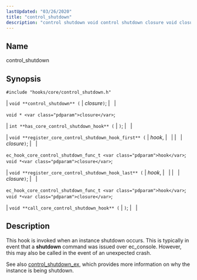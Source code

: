 ```yaml
---
lastUpdated: "03/26/2020"
title: "control_shutdown"
description: "control shutdown void control shutdown closure void closure int has core control shutdown hook void register core control shutdown hook first hook closure ec hook core control shutdown func t hook void closure void register core control shutdown hook last hook closure ec hook core control shutdown func t hook..."
---
```


<a name="hooks.core.control_shutdown"></a> 
## Name

control_shutdown

## Synopsis

`#include "hooks/core/control_shutdown.h"`

| `void **control_shutdown** (` | <var class="pdparam">closure</var>`)`; |   |

`void * <var class="pdparam">closure</var>`;

| `int **has_core_control_shutdown_hook** (` | `)`; |   |

| `void **register_core_control_shutdown_hook_first** (` | <var class="pdparam">hook</var>, |   |
|   | <var class="pdparam">closure</var>`)`; |   |

`ec_hook_core_control_shutdown_func_t <var class="pdparam">hook</var>`;
`void *<var class="pdparam">closure</var>`;

| `void **register_core_control_shutdown_hook_last** (` | <var class="pdparam">hook</var>, |   |
|   | <var class="pdparam">closure</var>`)`; |   |

`ec_hook_core_control_shutdown_func_t <var class="pdparam">hook</var>`;
`void *<var class="pdparam">closure</var>`;

| `void **call_core_control_shutdown_hook** (` | `)`; |   |

<a name="idp46007792"></a> 
## Description

This hook is invoked when an instance shutdown occurs. This is typically in event that a **shutdown** command was issued over ec_console. However, this may also be called in the event of an unexpected crash.

See also [control_shutdown_ex](/momentum/3/3-api/hooks-core-control-shutdown-ex), which provides more information on why the instance is being shutdown.
